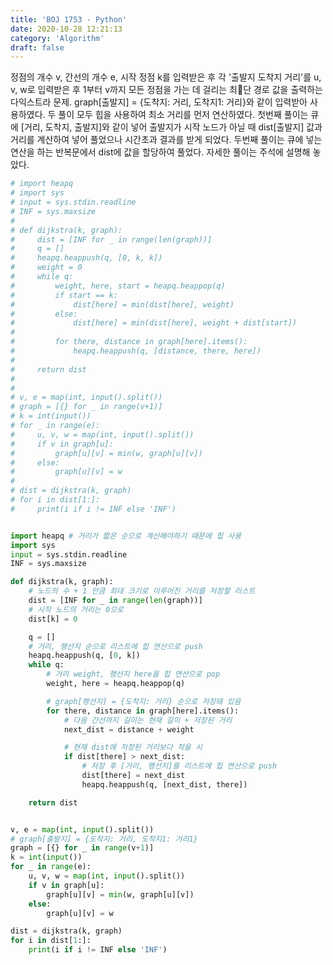 ```yaml
---
title: 'BOJ 1753 - Python'
date: 2020-10-28 12:21:13
category: 'Algorithm'
draft: false
---
```

정점의 개수 v, 간선의 개수 e, 시작 정점 k를 입력받은 후 각 '출발지 도착지 거리'를 u, v, w로 입력받은 후 1부터 v까지 모든 정점을 가는 데 걸리는 최단 경로 값을 출력하는 다익스트라 문제. graph[출발지] = {도착지: 거리, 도착지1: 거리}와 같이 입력받아 사용하였다. 두 풀이 모두 힙을 사용하여 최소 거리를 먼저 연산하였다. 첫번째 풀이는 큐에 [거리, 도착지, 출발지]와 같이 넣어 출발지가 시작 노드가 아닐 때 dist[출발지] 값과 거리를 계산하여 넣어 풀었으나 시간초과 결과를 받게 되었다. 두번째 풀이는 큐에 넣는 연산을 하는 반복문에서 dist에 값을 할당하여 풀었다. 자세한 풀이는 주석에 설명해 놓았다.
```python
# import heapq
# import sys
# input = sys.stdin.readline
# INF = sys.maxsize
#
# def dijkstra(k, graph):
#     dist = [INF for _ in range(len(graph))]
#     q = []
#     heapq.heappush(q, [0, k, k])
#     weight = 0
#     while q:
#         weight, here, start = heapq.heappop(q)
#         if start == k:
#             dist[here] = min(dist[here], weight)
#         else:
#             dist[here] = min(dist[here], weight + dist[start])
#
#         for there, distance in graph[here].items():
#             heapq.heappush(q, [distance, there, here])
#
#     return dist
#
#
# v, e = map(int, input().split())
# graph = [{} for _ in range(v+1)]
# k = int(input())
# for _ in range(e):
#     u, v, w = map(int, input().split())
#     if v in graph[u]:
#         graph[u][v] = min(w, graph[u][v])
#     else:
#         graph[u][v] = w
#
# dist = dijkstra(k, graph)
# for i in dist[1:]:
#     print(i if i != INF else 'INF')


import heapq # 거리가 짧은 순으로 계산해야하기 때문에 힙 사용
import sys
input = sys.stdin.readline
INF = sys.maxsize

def dijkstra(k, graph):
    # 노드의 수 + 1 만큼 최대 크기로 이루어진 거리를 저장할 리스트
    dist = [INF for _ in range(len(graph))]
    # 시작 노드의 거리는 0으로
    dist[k] = 0

    q = []
    # 거리, 행선지 순으로 리스트에 힙 연산으로 push
    heapq.heappush(q, [0, k])
    while q:
        # 거리 weight, 행선지 here을 힙 연산으로 pop
        weight, here = heapq.heappop(q)

        # graph[행선지] = {도착지: 거리} 순으로 저장돼 있음
        for there, distance in graph[here].items():
            # 다음 간선까지 길이는 현재 길이 + 저장된 거리
            next_dist = distance + weight

            # 현재 dist에 저장된 거리보다 작을 시
            if dist[there] > next_dist:
                # 저장 후 [거리, 행선지]를 리스트에 힙 연산으로 push
                dist[there] = next_dist
                heapq.heappush(q, [next_dist, there])

    return dist


v, e = map(int, input().split())
# graph[출발지] = {도착지: 거리, 도착지1: 거리1}
graph = [{} for _ in range(v+1)]
k = int(input())
for _ in range(e):
    u, v, w = map(int, input().split())
    if v in graph[u]:
        graph[u][v] = min(w, graph[u][v])
    else:
        graph[u][v] = w

dist = dijkstra(k, graph)
for i in dist[1:]:
    print(i if i != INF else 'INF')

```